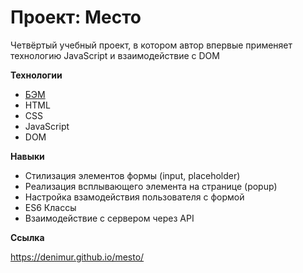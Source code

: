 # Проект: Место

Четвёртый учебный проект, в котором автор впервые применяет технологию JavaScript и взаимодействие с DOM

**Технологии**

- [БЭМ](https://ru.bem.info/)
- HTML
- CSS
- JavaScript
- DOM

**Навыки**

- Стилизация элементов формы (input, placeholder)
- Реализация всплывающего элемента на странице (popup)
- Настройка взамодействия пользователя с формой
- ES6 Классы
- Взаимодействие с сервером через API

**Ссылка**

https://denimur.github.io/mesto/

